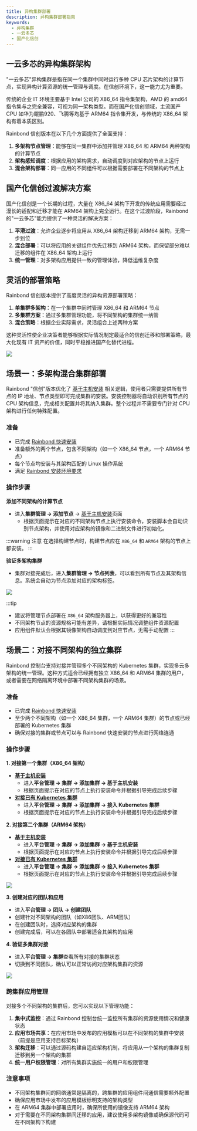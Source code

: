 ```yaml
---
title: 异构集群部署
description: 异构集群部署指南
keywords:
  - 异构集群
  - 一云多芯
  - 国产化信创
---
```


## 一云多芯的异构集群架构

"一云多芯"异构集群是指在同一个集群中同时运行多种 CPU 芯片架构的计算节点，实现异构计算资源的统一管理与调度。在信创环境下，这一能力尤为重要。

传统的企业 IT 环境主要基于 Intel 公司的 X86_64 指令集架构，AMD 的 amd64 指令集与之完全兼容，可视为同一架构类型。而在国产化信创领域，主流国产 CPU 如华为鲲鹏920、飞腾等均基于 ARM64 指令集开发，与传统的 X86_64 架构有着本质区别。

Rainbond 信创版本在以下几个方面提供了全面支持：

1. **多架构节点管理**：能够在同一集群中添加并管理 X86_64 和 ARM64 两种架构的计算节点
2. **架构感知调度**：根据应用的架构需求，自动调度到对应架构的节点上运行
3. **混合架构部署**：同一应用的不同组件可以根据需要部署在不同架构的节点上

## 国产化信创过渡解决方案

国产化信创是一个长期的过程，大量在 X86_64 架构下开发的传统应用需要经过漫长的适配和迁移才能在 ARM64 架构上完全运行。在这个过渡阶段，Rainbond 的"一云多芯"能力提供了一种灵活的解决方案：

1. **平滑过渡**：允许企业逐步将应用从 X86_64 架构迁移到 ARM64 架构，无需一步到位
2. **混合部署**：可以将应用的关键组件优先迁移到 ARM64 架构，而保留部分难以迁移的组件在 X86_64 架构上运行
3. **统一管理**：对多架构应用提供一致的管理体验，降低运维复杂度

## 灵活的部署策略

Rainbond 信创版本提供了高度灵活的异构资源部署策略：

1. **单集群多架构**：在一个集群中同时管理 X86_64 和 ARM64 节点
2. **多集群方案**：通过多集群管理功能，将不同架构的集群统一纳管
3. **混合策略**：根据企业实际需求，灵活组合上述两种方案

这种灵活性使企业决策者能够根据实际情况制定最适合的信创迁移和部署策略，最大化现有 IT 资产的价值，同时平稳推进国产化替代进程。

![](https://static.goodrain.com/localization-guide/%E5%BC%82%E6%9E%84%E9%9B%86%E7%BE%A4%E7%AE%A1%E7%90%86.png)

## 场景一：多架构混合集群部署

Rainbond "信创"版本优化了 [基于主机安装](/docs/installation/install-with-ui/) 相关逻辑，使用者只需要提供所有节点的 IP 地址、节点类型即可完成集群的安装。安装控制器将自动识别所有节点的 CPU 架构信息，完成相关配置并将其纳入集群。整个过程并不需要专门针对 CPU 架构进行任何特殊配置。

### 准备

- 已完成 [Rainbond 快速安装](../../quick-start/quick-install.mdx)
- 准备额外的两个节点，包含不同架构（如一个 X86_64 节点，一个 ARM64 节点）
- 每个节点均安装与其架构匹配的 Linux 操作系统
- 满足 [Rainbond 安装环境要求](../../installation/install-with-ui#前提)

### 操作步骤

**添加不同架构的计算节点**

- 进入**集群管理 → 添加节点** → [基于主机安装](../../installation/install-with-ui/)页面
  - 根据页面提示在对应的不同架构节点上执行安装命令，安装脚本会自动识别节点架构，并使用对应架构的镜像和二进制文件进行初始化。

:::warning 注意
在选择构建节点时，构建节点应在 `X86_64` 和 `ARM64` 架构的节点上都安装。
:::

**验证多架构集群**

- 集群对接完成后，进入**集群管理 → 节点列表**，可以看到所有节点及其架构信息。系统会自动为节点添加对应的架构标签。

![](/docs/how-to-guides/localization-guide/multi-arch-cluster.png)

:::tip

- 建议将管理节点部署在 `X86_64` 架构服务器上，以获得更好的兼容性
- 不同架构节点的资源规格可能有差异，请根据实际情况调整组件资源配置
- 应用组件默认会根据其镜像架构自动调度到对应节点，无需手动配置
  :::

## 场景二：对接不同架构的独立集群

Rainbond 控制台支持对接并管理多个不同架构的 Kubernetes 集群，实现多云多架构的统一管理。这种方式适合已经拥有独立 X86_64 和 ARM64 集群的用户，或者需要在网络隔离环境中部署不同架构集群的场景。

### 准备

- 已完成 [Rainbond 快速安装](../../quick-start/quick-install.mdx)
- 至少两个不同架构（如一个 X86_64 集群，一个 ARM64 集群）的节点或已经部署的 Kubernetes 集群
- 确保对接的集群或节点可以与 Rainbond 快速安装的节点进行网络连通

### 操作步骤

**1. 对接第一个集群（X86_64 架构）**

- **[基于主机安装](../../installation/install-with-ui/)**
  - 进入**平台管理 → 集群 → 添加集群 → 基于主机安装**
  - 根据页面提示在对应的节点上执行安装命令并根据引导完成后续步骤
- **[对接已有 Kubernetes 集群](../../installation/install-with-helm/index.md)**
  - 进入**平台管理 → 集群 → 添加集群 → 接入 Kubernetes 集群**
  - 根据页面提示在对应的节点上执行安装命令并根据引导完成后续步骤

**2. 对接第二个集群（ARM64 架构）**

- **[基于主机安装](../../installation/install-with-ui/)**
  - 进入**平台管理 → 集群 → 添加集群 → 基于主机安装**
  - 根据页面提示在对应的节点上执行安装命令并根据引导完成后续步骤
- **[对接已有 Kubernetes 集群](../../installation/install-with-helm/index.md)**
  - 进入**平台管理 → 集群 → 添加集群 → 接入 Kubernetes 集群**
  - 根据页面提示在对应的节点上执行安装命令并根据引导完成后续步骤

![](/docs/how-to-guides/localization-guide/multi-arch-two-cluster.png)

**3. 创建对应的团队和应用**

- 进入**平台管理 → 团队 → 创建团队**
- 创建针对不同架构的团队（如X86团队、ARM团队）
- 在创建团队时，选择对应架构的集群
- 创建完成后，可以在各团队中部署适合其架构的应用

**4. 验证多集群对接**

- 进入**平台管理 → 集群**查看所有对接的集群状态
- 切换到不同团队，确认可以正常访问对应架构集群的资源

![](/docs/how-to-guides/localization-guide/multi-arch-team.png)

### 跨集群应用管理

对接多个不同架构的集群后，您可以实现以下管理功能：

1. **集中式监控**：通过 Rainbond 控制台统一监控所有集群的资源使用情况和健康状态
2. **应用市场共享**：在应用市场中发布的应用模板可以在不同架构的集群中安装（前提是应用支持目标架构）
3. **架构迁移**：可以通过源码构建自适应架构机制，将应用从一个架构的集群复制迁移到另一个架构的集群
4. **统一用户权限管理**：对所有集群实施统一的用户和权限管理

### 注意事项

- 不同架构集群间的网络通常是隔离的，跨集群的应用组件间通信需要额外配置
- 确保应用市场中发布的应用模板标明支持的架构类型
- 在 ARM64 集群中部署应用时，确保所使用的镜像支持 ARM64 架构
- 对于需要在不同架构集群间迁移的应用，建议使用多架构镜像或确保源代码可在不同架构下构建

